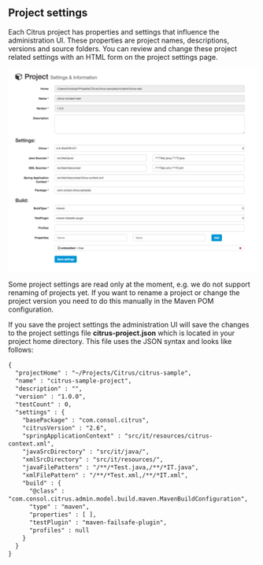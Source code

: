 ## Project settings

Each Citrus project has properties and settings that influence the administration UI. These properties are project names, descriptions, versions and source folders.
You can review and change these project related settings with an HTML form on the project settings page.

![Settings](screenshots/project-settings.png)

Some project settings are read only at the moment, e.g. we do not support renaming of projects yet. If you want to rename a project or change the project version you need to do this manually
in the Maven POM configuration.

If you save the project settings the administration UI will save the changes to the project settings file **citrus-project.json** which is located in your project home directory. This file uses the JSON syntax and looks like follows:
 
 ```
 {
   "projectHome" : "~/Projects/Citrus/citrus-sample",
   "name" : "citrus-sample-project",
   "description" : "",
   "version" : "1.0.0",
   "testCount" : 0,
   "settings" : {
     "basePackage" : "com.consol.citrus",
     "citrusVersion" : "2.6",
     "springApplicationContext" : "src/it/resources/citrus-context.xml",
     "javaSrcDirectory" : "src/it/java/",
     "xmlSrcDirectory" : "src/it/resources/",
     "javaFilePattern" : "/**/*Test.java,/**/*IT.java",
     "xmlFilePattern" : "/**/*Test.xml,/**/*IT.xml",
     "build" : {
       "@class" : "com.consol.citrus.admin.model.build.maven.MavenBuildConfiguration",
       "type" : "maven",
       "properties" : [ ],
       "testPlugin" : "maven-failsafe-plugin",
       "profiles" : null
     }
   }
 }
 ```
